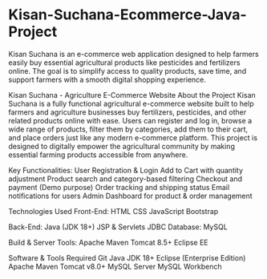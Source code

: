 # Kisan-Suchana-Ecommerce-Java-Project
Kisan Suchana is an e-commerce web application designed to help farmers easily buy essential agricultural products like pesticides and fertilizers online. The goal is to simplify access to quality products, save time, and support farmers with a smooth digital shopping experience.

Kisan Suchana - Agriculture E-Commerce Website
About the Project
Kisan Suchana is a fully functional agricultural e-commerce website built to help farmers and agriculture businesses buy fertilizers, pesticides, and other related products online with ease.
Users can register and log in, browse a wide range of products, filter them by categories, add them to their cart, and place orders just like any modern e-commerce platform. This project is designed to digitally empower the agricultural community by making essential farming products accessible from anywhere.

Key Functionalities:
User Registration & Login
Add to Cart with quantity adjustment
Product search and category-based filtering
Checkout and payment (Demo purpose)
Order tracking and shipping status
Email notifications for users
Admin Dashboard for product & order management

Technologies Used
Front-End:
HTML
CSS
JavaScript
Bootstrap

Back-End:
Java (JDK 18+)
JSP & Servlets
JDBC
Database:
MySQL

Build & Server Tools:
Apache Maven
Tomcat 8.5+
Eclipse EE

Software & Tools Required
Git
Java JDK 18+
Eclipse (Enterprise Edition)
Apache Maven
Tomcat v8.0+
MySQL Server
MySQL Workbench

